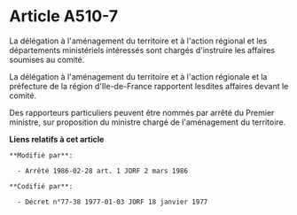 # Article A510-7

La délégation  à l'aménagement du territoire et à l'action régional et les départements ministériels intéressés sont chargés
d'instruire les affaires soumises au comité.

La délégation à l'aménagement du territoire et à l'action régionale et la préfecture de la région d'Ile-de-France rapportent
lesdites affaires devant le comité.

Des rapporteurs particuliers peuvent être nommés par arrêté du Premier ministre, sur proposition du ministre chargé de
l'aménagement du territoire.

**Liens relatifs à cet article**

	**Modifié par**:

	  - Arrêté 1986-02-28 art. 1 JORF 2 mars 1986

	**Codifié par**:

	  - Décret n°77-38 1977-01-03 JORF 18 janvier 1977
